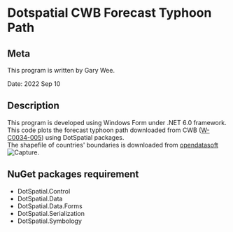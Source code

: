 # Dotspatial CWB Forecast Typhoon Path

## Meta
This program is written by Gary Wee.

Date: 2022 Sep 10

## Description
This program is developed using Windows Form under .NET 6.0 framework. <br/>
This code plots the forecast typhoon path downloaded from CWB ([W-C0034-005](https://opendata.cwb.gov.tw/dataset/forecast/W-C0034-005)) using DotSpatial packages.<br/>
The shapefile of countries' boundaries is downloaded from [opendatasoft](https://public.opendatasoft.com/explore/dataset/world-administrative-boundaries/export/)
![Capture](https://user-images.githubusercontent.com/51909547/189436303-e5b1af29-9dd8-46b5-82a2-3eb91c4fad72.JPG).

## NuGet packages requirement
<ul>
<li>DotSpatial.Control</li>
<li>DotSpatial.Data</li>
<li>DotSpatial.Data.Forms</li>
<li>DotSpatial.Serialization</li>
<li>DotSpatial.Symbology</li>
</ul>
